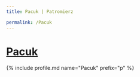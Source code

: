 ```yaml
---
title: Pacuk | Patromierz

permalink: /Pacuk
---
```


# [Pacuk](https://patronite.pl/Pacuk)

{% include profile.md name="Pacuk" prefix="p" %}
